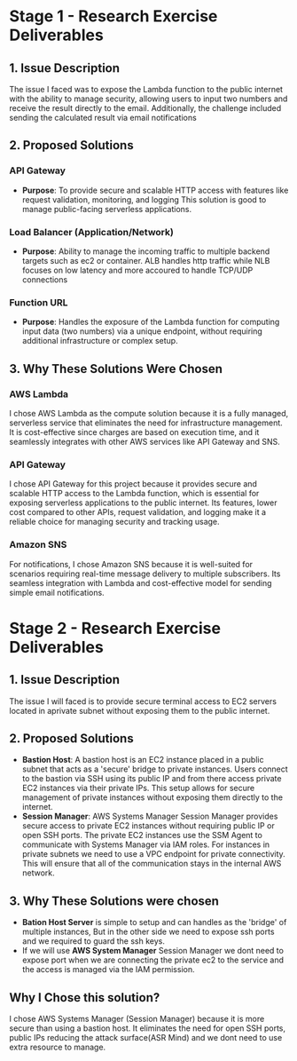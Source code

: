 # Stage 1 - Research Exercise Deliverables

## 1. Issue Description
The issue I faced was to expose the Lambda function to the public internet with the ability to manage security, allowing users to input two numbers and receive the result directly to the email. Additionally, the challenge included sending the calculated result via email notifications

## 2. Proposed Solutions
### API Gateway
- **Purpose**: To provide secure and scalable HTTP access with features like request validation, monitoring, and logging  This solution is good to manage public-facing serverless applications.

### Load Balancer (Application/Network)
- **Purpose**: Ability to manage the incoming traffic to multiple backend targets such as ec2 or container.
ALB handles http traffic while NLB focuses on low latency and more accoured to handle TCP/UDP connections

### Function URL
- **Purpose**: Handles the exposure of the Lambda function for computing input data (two numbers) via a unique endpoint, without requiring additional infrastructure or complex setup.

## 3. Why These Solutions Were Chosen
### AWS Lambda
I chose AWS Lambda as the compute solution because it is a fully managed, serverless service that eliminates the need for infrastructure management. It is cost-effective since charges are based on execution time, and it seamlessly integrates with other AWS services like API Gateway and SNS.

### API Gateway
I chose API Gateway for this project because it provides secure and scalable HTTP access to the Lambda function, which is essential for exposing serverless applications to the public internet. Its features, lower cost compared to other APIs, request validation, and logging make it a reliable choice for managing security and tracking usage.

### Amazon SNS
For notifications, I chose Amazon SNS because it is well-suited for scenarios requiring real-time message delivery to multiple subscribers. Its seamless integration with Lambda and cost-effective model for sending simple email notifications.

# Stage 2 - Research Exercise Deliverables

## 1. Issue Description
The issue I will faced is to provide secure terminal access to EC2 servers located in aprivate subnet without exposing them to the public internet.

## 2. Proposed Solutions
- **Bastion Host**: A bastion host is an EC2 instance placed in a public subnet that acts as a 'secure' bridge to private instances. 
Users connect to the bastion via SSH using its public IP and from there access private EC2 instances via their private IPs. This setup allows for secure management of private instances without exposing them directly to the internet.
- **Session Manager**: AWS Systems Manager Session Manager provides secure access to private EC2 instances without requiring public IP or open SSH ports. The private EC2 instances use the SSM Agent to communicate with Systems Manager via IAM roles. For instances in private subnets we need to use a VPC endpoint for private connectivity.
This will ensure that all of the communication stays in the internal AWS network.

## 3. Why These Solutions were chosen
- **Bation Host Server** is simple to setup and can handles as the 'bridge' of multiple instances, But in the other side we need to expose ssh ports and we required to guard the ssh keys.
- If we will use **AWS System Manager** Session Manager we dont need to expose port when we are connecting the private ec2 to the service and the access is managed via the IAM permission.

## Why I Chose this solution?
I chose AWS Systems Manager (Session Manager) because it is more secure than using a bastion host. It eliminates the need for open SSH ports, public IPs reducing the attack surface(ASR Mind) and we dont need to use extra resource to manage.
